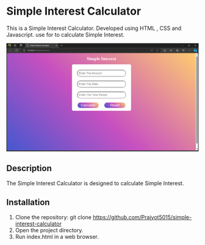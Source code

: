 # Simple Interest Calculator

This is a Simple Interest Calculator. 
Developed using HTML , CSS and Javascript.
use for to calculate Simple Interest.

![Screenshot](./png/image.png)

## Description

The Simple Interest Calculator is designed to calculate Simple Interest.

## Installation

1. Clone the repository: git clone https://github.com/Prajyot5015/simple-interest-calculator
2. Open the project directory.
3. Run index.html in a web browser.
